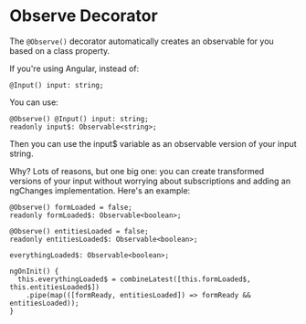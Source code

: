# Observe Decorator

The `@Observe()` decorator automatically creates an observable for you based on a class property.

If you're using Angular, instead of:

```
@Input() input: string;
```

You can use:

```
@Observe() @Input() input: string;
readonly input$: Observable<string>;
```

Then you can use the input$ variable as an observable version of your input string.

Why? Lots of reasons, but one big one: you can create transformed versions of your input
without worrying about subscriptions and adding an ngChanges implementation. Here's an example:

```
@Observe() formLoaded = false;
readonly formLoaded$: Observable<boolean>;

@Observe() entitiesLoaded = false;
readonly entitiesLoaded$: Observable<boolean>;

everythingLoaded$: Observable<boolean>;

ngOnInit() {
  this.everythingLoaded$ = combineLatest([this.formLoaded$, this.entitiesLoaded$])
    .pipe(map(([formReady, entitiesLoaded]) => formReady && entitiesLoaded));
}
```
